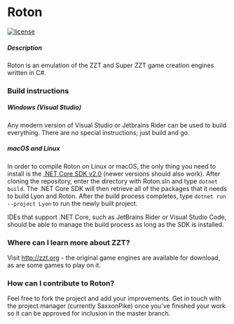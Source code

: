 # Roton

[![license](https://img.shields.io/github/license/mashape/apistatus.svg?maxAge=2592000)](https://raw.githubusercontent.com/SaxxonPike/roton/master/LICENSE)

##### Description

Roton is an emulation of the ZZT and Super ZZT game creation engines written in C#.

### Build instructions

##### Windows (Visual Studio)

Any modern version of Visual Studio or Jetbrains Rider can be used to build everything. There are no special
instructions; just build and go.

##### macOS and Linux

In order to compile Roton on Linux or macOS, the only thing you need to install is the
[.NET Core SDK v2.0](https://github.com/dotnet/core/blob/master/release-notes/download-archives/2.1.2-download.md)
(newer versions should also work). After cloning the repository, enter the directory with Roton.sln and type
`dotnet build`. The .NET Core SDK will then retrieve all of the packages that it needs to build Lyon and Roton.
After the build process completes, type `dotnet run --project Lyon` to run the newly built project.

IDEs that support .NET Core, such as JetBrains Rider or Visual Studio Code, should be able to manage the build
process as long as the SDK is installed.

### Where can I learn more about ZZT?

Visit http://zzt.org - the original game engines are available for download, as are some games to play on it.

### How can I contribute to Roton?

Feel free to fork the project and add your improvements. Get in touch with the project manager (currently SaxxonPike)
once you've finished your work so it can be approved for inclusion in the master branch.
